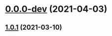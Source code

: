 # [0.0.0-dev](https://github.com/AlexRogalskiy/proverbs/compare/v1.0.1...v0.0.0-dev) (2021-04-03)



## [1.0.1](https://github.com/AlexRogalskiy/proverbs/compare/1.0.1...v1.0.1) (2021-03-10)



